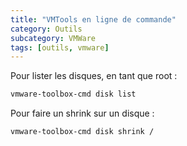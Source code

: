```yaml
---
title: "VMTools en ligne de commande"
category: Outils
subcategory: VMWare
tags: [outils, vmware]
---
```

Pour lister les disques, en tant que root :

``` sh
vmware-toolbox-cmd disk list
```

Pour faire un shrink sur un disque : 
``` sh
vmware-toolbox-cmd disk shrink /
```
